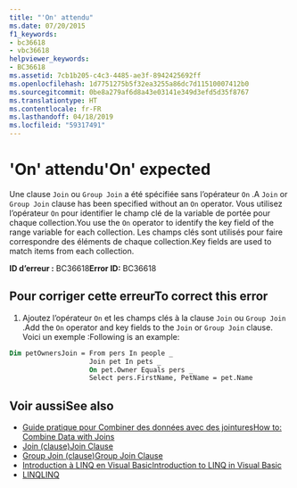 ```yaml
---
title: "'On' attendu"
ms.date: 07/20/2015
f1_keywords:
- bc36618
- vbc36618
helpviewer_keywords:
- BC36618
ms.assetid: 7cb1b205-c4c3-4485-ae3f-8942425692ff
ms.openlocfilehash: 1d7751275b5f32ea3255a86dc7d11510007412b0
ms.sourcegitcommit: 0be8a279af6d8a43e03141e349d3efd5d35f8767
ms.translationtype: HT
ms.contentlocale: fr-FR
ms.lasthandoff: 04/18/2019
ms.locfileid: "59317491"
---
```

# <a name="on-expected"></a><span data-ttu-id="7f6fd-102">'On' attendu</span><span class="sxs-lookup"><span data-stu-id="7f6fd-102">'On' expected</span></span>
<span data-ttu-id="7f6fd-103">Une clause `Join` ou `Group Join` a été spécifiée sans l’opérateur `On` .</span><span class="sxs-lookup"><span data-stu-id="7f6fd-103">A `Join` or `Group Join` clause has been specified without an `On` operator.</span></span> <span data-ttu-id="7f6fd-104">Vous utilisez l’opérateur `On` pour identifier le champ clé de la variable de portée pour chaque collection.</span><span class="sxs-lookup"><span data-stu-id="7f6fd-104">You use the `On` operator to identify the key field of the range variable for each collection.</span></span> <span data-ttu-id="7f6fd-105">Les champs clés sont utilisés pour faire correspondre des éléments de chaque collection.</span><span class="sxs-lookup"><span data-stu-id="7f6fd-105">Key fields are used to match items from each collection.</span></span>  
  
 <span data-ttu-id="7f6fd-106">**ID d’erreur :** BC36618</span><span class="sxs-lookup"><span data-stu-id="7f6fd-106">**Error ID:** BC36618</span></span>  
  
## <a name="to-correct-this-error"></a><span data-ttu-id="7f6fd-107">Pour corriger cette erreur</span><span class="sxs-lookup"><span data-stu-id="7f6fd-107">To correct this error</span></span>  
  
1. <span data-ttu-id="7f6fd-108">Ajoutez l’opérateur `On` et les champs clés à la clause `Join` ou `Group Join` .</span><span class="sxs-lookup"><span data-stu-id="7f6fd-108">Add the `On` operator and key fields to the `Join` or `Group Join` clause.</span></span> <span data-ttu-id="7f6fd-109">Voici un exemple :</span><span class="sxs-lookup"><span data-stu-id="7f6fd-109">Following is an example:</span></span>  
  
```vb  
Dim petOwnersJoin = From pers In people _  
                    Join pet In pets _  
                    On pet.Owner Equals pers _  
                    Select pers.FirstName, PetName = pet.Name  
```  
  
## <a name="see-also"></a><span data-ttu-id="7f6fd-110">Voir aussi</span><span class="sxs-lookup"><span data-stu-id="7f6fd-110">See also</span></span>

- [<span data-ttu-id="7f6fd-111">Guide pratique pour Combiner des données avec des jointures</span><span class="sxs-lookup"><span data-stu-id="7f6fd-111">How to: Combine Data with Joins</span></span>](../../visual-basic/programming-guide/language-features/linq/how-to-combine-data-with-linq-by-using-joins.md)
- [<span data-ttu-id="7f6fd-112">Join (clause)</span><span class="sxs-lookup"><span data-stu-id="7f6fd-112">Join Clause</span></span>](../../visual-basic/language-reference/queries/join-clause.md)
- [<span data-ttu-id="7f6fd-113">Group Join (clause)</span><span class="sxs-lookup"><span data-stu-id="7f6fd-113">Group Join Clause</span></span>](../../visual-basic/language-reference/queries/group-join-clause.md)
- [<span data-ttu-id="7f6fd-114">Introduction à LINQ en Visual Basic</span><span class="sxs-lookup"><span data-stu-id="7f6fd-114">Introduction to LINQ in Visual Basic</span></span>](../../visual-basic/programming-guide/language-features/linq/introduction-to-linq.md)
- [<span data-ttu-id="7f6fd-115">LINQ</span><span class="sxs-lookup"><span data-stu-id="7f6fd-115">LINQ</span></span>](../../visual-basic/programming-guide/language-features/linq/index.md)
